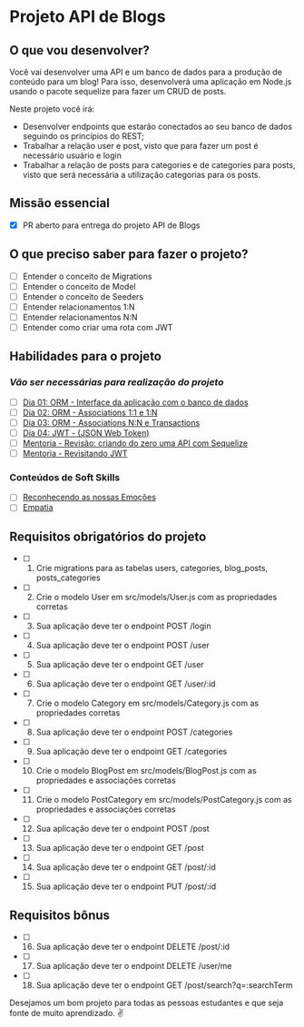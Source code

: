 # Projeto API de Blogs

## O que vou desenvolver?

Você vai desenvolver uma API e um banco de dados para a produção de conteúdo para um blog! Para isso, desenvolverá uma aplicação em Node.js usando o pacote sequelize para fazer um CRUD de posts.

Neste projeto você irá:

- Desenvolver endpoints que estarão conectados ao seu banco de dados seguindo os princípios do REST;
- Trabalhar a relação user e post, visto que para fazer um post é necessário usuário e login
- Trabalhar a relação de posts para categories e de categories para posts, visto que será necessária a utilização categorias para os posts.

## Missão essencial

- [X] PR aberto para entrega do projeto API de Blogs

## O que preciso saber para fazer o projeto?

- [ ] Entender o conceito de Migrations
- [ ] Entender o conceito de Model
- [ ] Entender o conceito de Seeders
- [ ] Entender relacionamentos 1:N
- [ ] Entender relacionamentos N:N
- [ ] Entender como criar uma rota com JWT

## Habilidades para o projeto

### _Vão ser necessárias para realização do projeto_

- [ ] [Dia 01: ORM - Interface da aplicação com o banco de dados](https://app.betrybe.com/learn/course/5e938f69-6e32-43b3-9685-c936530fd326/module/94d0e996-1827-4fbc-bc24-c99fb592925b/section/0ca77b1d-4770-4646-8368-167d2305e763/day/0da9bd44-abf6-43d6-96b9-9614274e6c36/lesson/f0806ecc-6ea9-45e1-9c81-b92a60db9b6b)
- [ ] [Dia 02: ORM - Associations 1:1 e 1:N](https://app.betrybe.com/learn/course/5e938f69-6e32-43b3-9685-c936530fd326/module/94d0e996-1827-4fbc-bc24-c99fb592925b/section/0ca77b1d-4770-4646-8368-167d2305e763/day/94e113d7-6a86-4536-a1d3-08f55f557811/lesson/1f2a47c4-5a3c-411c-89cd-27190966915e)
- [ ] [Dia 03: ORM - Associations N:N e Transactions](https://app.betrybe.com/learn/course/5e938f69-6e32-43b3-9685-c936530fd326/module/94d0e996-1827-4fbc-bc24-c99fb592925b/section/0ca77b1d-4770-4646-8368-167d2305e763/day/22fa9643-5f27-41f5-943b-2c7cc1c67c01/lesson/be289f53-bd25-4a5f-817e-1770bbf006b4)
- [ ] [Dia 04: JWT - (JSON Web Token)](https://app.betrybe.com/learn/course/5e938f69-6e32-43b3-9685-c936530fd326/module/94d0e996-1827-4fbc-bc24-c99fb592925b/section/0ca77b1d-4770-4646-8368-167d2305e763/day/85fd2ed3-f6cc-4789-8990-7f5fe827422c/lesson/c93a3302-ddd6-4927-8c09-bf5307b5c492)
- [ ] [Mentoria - Revisão: criando do zero uma API com Sequelize](https://app.betrybe.com/learn/course/5e938f69-6e32-43b3-9685-c936530fd326/live-lectures/1ad46538-81ac-40b9-8a16-1fa50743c6cf/recording/c95da169-6d2e-4e85-87ba-01cdd8bc5d9a)
- [ ] [Mentoria - Revisitando JWT](https://app.betrybe.com/learn/course/5e938f69-6e32-43b3-9685-c936530fd326/live-lectures/1ad46538-81ac-40b9-8a16-1fa50743c6cf/recording/e54c047a-b364-43b0-9fff-009bdd93c8b5)

### Conteúdos de Soft Skills

- [ ] [Reconhecendo as nossas Emoções](https://app.betrybe.com/learn/course/5e938f69-6e32-43b3-9685-c936530fd326/module/2e0692c9-e226-4e95-860a-b4cad80e3c3c/section/d041930c-2861-493a-ab7e-9f566aa90d29/day/5b748ff2-db33-4356-95c8-709c9ff40263/lesson/b9ef55ce-a2c5-411b-914b-1cbdc5a00cc5)
- [ ] [Empatia](https://app.betrybe.com/learn/course/5e938f69-6e32-43b3-9685-c936530fd326/module/2e0692c9-e226-4e95-860a-b4cad80e3c3c/section/d041930c-2861-493a-ab7e-9f566aa90d29/day/bbba778d-382d-4387-a43d-4f94fca4c7c0/lesson/51278e0b-e687-4ef5-a2b7-4e20122c65ff)

## Requisitos obrigatórios do projeto

- [ ] 1. Crie migrations para as tabelas users, categories, blog_posts, posts_categories
- [ ] 2. Crie o modelo User em src/models/User.js com as propriedades corretas
- [ ] 3. Sua aplicação deve ter o endpoint POST /login
- [ ] 4. Sua aplicação deve ter o endpoint POST /user
- [ ] 5. Sua aplicação deve ter o endpoint GET /user
- [ ] 6. Sua aplicação deve ter o endpoint GET /user/:id
- [ ] 7. Crie o modelo Category em src/models/Category.js com as propriedades corretas
- [ ] 8. Sua aplicação deve ter o endpoint POST /categories
- [ ] 9. Sua aplicação deve ter o endpoint GET /categories
- [ ] 10. Crie o modelo BlogPost em src/models/BlogPost.js com as propriedades e associações corretas
- [ ] 11. Crie o modelo PostCategory em src/models/PostCategory.js com as propriedades e associações corretas
- [ ] 12. Sua aplicação deve ter o endpoint POST /post
- [ ] 13. Sua aplicação deve ter o endpoint GET /post
- [ ] 14. Sua aplicação deve ter o endpoint GET /post/:id
- [ ] 15. Sua aplicação deve ter o endpoint PUT /post/:id

## Requisitos bônus

- [ ] 16. Sua aplicação deve ter o endpoint DELETE /post/:id
- [ ] 17. Sua aplicação deve ter o endpoint DELETE /user/me
- [ ] 18. Sua aplicação deve ter o endpoint GET /post/search?q=:searchTerm

Desejamos um bom projeto para todas as pessoas estudantes e que seja fonte de muito aprendizado. ✌️
